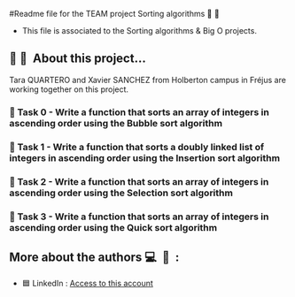 #Readme file for the TEAM project Sorting algorithms :ledger: :busts_in_silhouette:

- This file is associated to the Sorting algorithms & Big O projects.

## :file_folder: :mag_right:  About this project...

Tara QUARTERO and Xavier SANCHEZ from Holberton campus in Fréjus are working together on this project.

### :small_orange_diamond: Task 0 - Write a function that sorts an array of integers in ascending order using the Bubble sort algorithm
### :small_orange_diamond: Task 1 - Write a function that sorts a doubly linked list of integers in ascending order using the Insertion sort algorithm
### :small_orange_diamond: Task 2 - Write a function that sorts an array of integers in ascending order using the Selection sort algorithm
### :small_orange_diamond: Task 3 - Write a function that sorts an array of integers in ascending order using the Quick sort algorithm

## More about the authors :computer:  :mag_right:  :

- :blue_square: LinkedIn : [Access to this account](https://www.linkedin.com/in/tara-alexandra-quartero-a34534177/)
